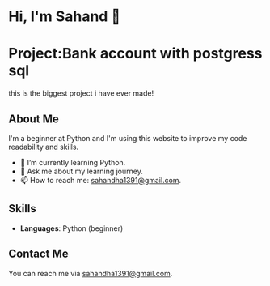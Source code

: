 # Hi, I'm Sahand 👋
# Project:Bank account with postgress sql
this is the biggest project i have ever made!
## About Me

I'm a beginner at Python and I'm using this website to improve my code readability and skills.

- 🌱 I’m currently learning Python.
- 💬 Ask me about my learning journey.
- 📫 How to reach me: sahandha1391@gmail.com.

## Skills

- **Languages**: Python (beginner)

## Contact Me

You can reach me via sahandha1391@gmail.com.
